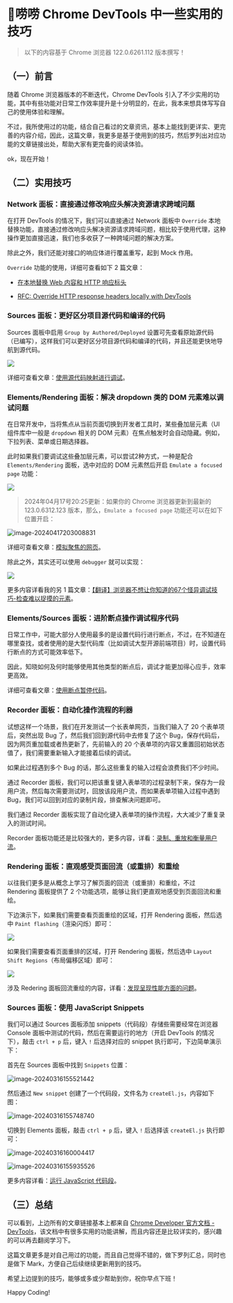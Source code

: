 # 🚀唠唠 Chrome DevTools 中一些实用的技巧

> 以下的内容基于 Chrome 浏览器 122.0.6261.112 版本撰写！

## （一）前言

随着 Chrome 浏览器版本的不断迭代，Chrome DevTools 引入了不少实用的功能，其中有些功能对日常工作效率提升是十分明显的，在此，我本来想具体写写自己的使用体验和理解。

不过，我所使用过的功能，结合自己看过的文章资讯，基本上能找到更详实、更完善的内容介绍，因此，这篇文章，我更多是基于使用到的技巧，然后罗列出对应功能的文章链接出处，帮助大家有更完备的阅读体验。

ok，现在开始！

## （二）实用技巧

### Network 面板：直接通过修改响应头解决资源请求跨域问题

在打开 DevTools 的情况下，我们可以直接通过 Network 面板中 `Override` 本地替换功能，直接通过修改响应头解决资源请求跨域问题，相比较于使用代理，这种操作更加直接迅速，我们也多收获了一种跨域问题的解决方案。

除此之外，我们还能对接口的响应体进行覆盖重写，起到 Mock 作用。

`Override` 功能的使用，详细可查看如下 2 篇文章：

- [在本地替换 Web 内容和 HTTP 响应标头](https://developer.chrome.com/docs/devtools/overrides?hl=zh-cn)

- [RFC: Override HTTP response headers locally with DevTools](https://github.com/ChromeDevTools/rfcs/discussions/4)

### Sources 面板：更好区分项目源代码和编译的代码

Sources 面板中启用 `Group by Authored/Deployed` 设置可先查看原始源代码（已编写），这样我们可以更好区分项目源代码和编译的代码，并且还能更快地导航到源代码。

![](img/chrome-devtools-useful-tips/group-files-authored-d-55bfdfe81a59b_960.png)

详细可查看文章：[使用源代码映射进行调试](https://developer.chrome.com/docs/devtools/javascript/source-maps?hl=zh-cn#debugging_with_source_maps)。

### Elements/Rendering 面板：解决 dropdown 类的 DOM 元素难以调试问题

在日常开发中，当将焦点从当前页面切换到开发者工具时，某些叠加层元素（UI 组件库中一般是 `dropdown` 相关的 DOM 元素）在焦点触发时会自动隐藏。例如，下拉列表、菜单或日期选择器。

此时如果我们要调试这些叠加层元素，可以尝试2种方式，一种是配合 `Elements/Rendering` 面板，选中对应的 DOM 元素然后开启 `Emulate a focused page` 功能：

![](img/chrome-devtools-useful-tips/截图_20240316112759.gif)

> 2024年04月17号20:25更新：如果你的 Chrome 浏览器更新到最新的 123.0.6312.123 版本，那么，`Emulate a focused page` 功能还可以在如下位置开启：

![image-20240417203008831](img/chrome-devtools-useful-tips/image-20240417203008831.png)

详细可查看文章：[模拟聚焦的网页](https://developer.chrome.com/docs/devtools/rendering/apply-effects?hl=zh-cn)。

除此之外，其实还可以使用 `debugger` 就可以实现：

![](img/chrome-devtools-useful-tips/截图_20240316113057.gif)

更多内容详看我的另 1 篇文章：[【翻译】浏览器不想让你知道的67个怪异调试技巧-检查难以捉摸的元素](https://xkyong.github.io/2023/67-weird-debugging-tricks-your-browser-does-not-want-you-to-know.html#%E6%A3%80%E6%9F%A5%E9%9A%BE%E4%BB%A5%E6%8D%89%E6%91%B8%E7%9A%84%E5%85%83%E7%B4%A0)。

### Elements/Sources 面板：进阶断点操作调试程序代码

日常工作中，可能大部分人使用最多的是设置代码行进行断点，不过，在不知道在哪里查找，或者使用的是大型代码库（比如调试大型开源前端项目）时，设置代码行断点的方式可能效率低下。

因此，知晓如何及何时能够使用其他类型的断点后，调试才能更加得心应手，效率更高效。

详细可查看文章：[使用断点暂停代码](https://developer.chrome.com/docs/devtools/javascript/breakpoints?hl=zh-cn#overview)。

### Recorder 面板：自动化操作流程的利器

试想这样一个场景，我们在开发测试一个长表单网页，当我们输入了 20 个表单项后，突然出现 Bug 了，然后我们回到源代码中去修复了这个 Bug，保存代码后，因为网页重加载或者热更新了，先前输入的 20 个表单项的内容又重置回初始状态值了，我们需要重新输入才能接着后续的调试。

如果此过程遇到多个 Bug 的话，那么这些重复的输入过程会浪费我们不少时间。

通过 Recorder 面板，我们可以把该重复键入表单项的过程录制下来，保存为一段用户流，然后每次需要测试时，回放该段用户流，而如果表单项输入过程中遇到 Bug，我们可以回到对应的录制片段，排查解决问题即可。

我们通过 Recorder 面板实现了自动化键入表单项的操作流程，大大减少了重复录入的测试时间。

Recorder 面板功能还是比较强大的，更多内容，详看：[录制、重放和衡量用户流](https://developer.chrome.com/docs/devtools/recorder?hl=zh-cn)。

### Rendering 面板：直观感受页面回流（或重排）和重绘

以往我们更多是从概念上学习了解页面的回流（或重排）和重绘，不过 Rendering 面板提供了 2 个功能选项，能够让我们更直观地感受到页面回流和重绘。

下边演示下，如果我们需要查看页面重绘的区域，打开 Rendering 面板，然后选中 `Paint flashing`（渲染闪烁）即可：

![](img/chrome-devtools-useful-tips/截图_20240316153846.gif)

如果我们需要查看页面重排的区域，打开 Rendering 面板，然后选中 `Layout Shift Regions`（布局偏移区域）即可：

![](img/chrome-devtools-useful-tips/截图_20240316154027.gif)

涉及 Redering 面板回流重绘的内容，详看：[发现呈现性能方面的问题](https://developer.chrome.com/docs/devtools/rendering/performance)。

### Sources 面板：使用 JavaScript Snippets 

我们可以通过 Sources 面板添加 snippets（代码段）存储些需要经常在浏览器 Console 面板中测试的代码，然后在需要运行的地方（开启 DevTools 的情况下），敲击 `ctrl + p` 后，键入 `!` 后选择对应的 snippet 执行即可，下边简单演示下：

首先在 Sources 面板中找到 `Snippets` 位置：

![image-20240316155521442](img/chrome-devtools-useful-tips/image-20240316155521442.png)

然后通过 `New snippet` 创建了一个代码段，文件名为 `createEl.js`，内容如下图：

![image-20240316155748740](img/chrome-devtools-useful-tips/image-20240316155748740.png)

切换到 Elements 面板，敲击 `ctrl + p` 后，键入 `!` 后选择该 `createEl.js` 执行即可：

![image-20240316160004417](img/chrome-devtools-useful-tips/image-20240316160004417.png)

![image-20240316155935526](img/chrome-devtools-useful-tips/image-20240316155935526.png)

更多内容详看：[运行 JavaScript 代码段](https://developer.chrome.com/docs/devtools/javascript/snippets?hl=zh-cn)。

## （三）总结

可以看到，上边所有的文章链接基本上都来自 [Chrome Developer 官方文档 - DevTools](https://developer.chrome.com/docs/devtools?hl=zh-cn)，该文档中有很多实用的功能讲解，而且内容还是比较详实的，感兴趣的可以再去翻阅学习下。

这篇文章更多是对自己用过的功能，而且自己觉得不错的，做下罗列汇总，同时也是做下 Mark，方便自己后续继续更新用到的技巧。

希望上边提到的技巧，能够或多或少帮助到你，祝你早点下班！

Happy Coding!

<Giscus
  repo="XKyong/xkyong.github.io"
  repo-id="R_kgDOJ_jjbw"
  category="Announcements"
  category-id="DIC_kwDOJ_jjb84Cf-jt"
  mapping="title"
  reactions-enabled="1"
  emit-metadata="0"
  input-position="top"
  theme="preferred_color_scheme"
  lang="zh-CN"
  loading="lazy"
/>
